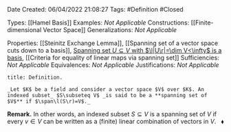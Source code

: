 <br />
<br />

Date Created: 06/04/2022 21:08:27
Tags: #Definition #Closed

Types: [[Hamel Basis]]
Examples: _Not Applicable_
Constructions: [[Finite-dimensional Vector Space]]
Generalizations: _Not Applicable_

Properties: [[Steinitz Exchange Lemma]], [[Spanning set of a vector space cuts down to a basis]], [Spanning set $U\subseteq V$ with $\l|U\r|=\dim V<\infty$ is a basis](Spanning%20subset%20with%20same%20cardinality%20as%20dimension%20(finite)%20is%20a%20basis.md), [[Criteria for equality of linear maps via spanning set]]
Sufficiencies: _Not Applicable_
Equivalences: _Not Applicable_
Justifications: _Not Applicable_

``` ad-Definition
title: Definition.

_Let $K$ be a field and consider a vector space $V$ over $K$. An indexed subset_ $S\subseteq V$ _is said to be a **spanning set of $V$** if $\span\l(S\r)=V$._

```

**Remark.** In other words, an indexed subset $S\subseteq V$ is a spanning set of $V$ if every $v\in V$ can be written as a (finite) linear combination of vectors in $V$.<span style="float:right;">$\blacklozenge$</span>
